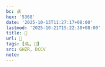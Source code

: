 ```yaml
---
bc: 卨
hex: '5368'
date: '2025-10-13T11:27:17+08:00'
lastmod: '2025-10-21T15:22:38+08:00'
title: 󰖱
url: 󰖱
tags: [卨, 𥜾]
src: GHZR, DCCV
note:
---
```

